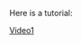 Here is a tutorial:

[Video1](https://github.com/jegesm/cbioportal-config/blob/master/docs/fiek/video1.mp4)
         
